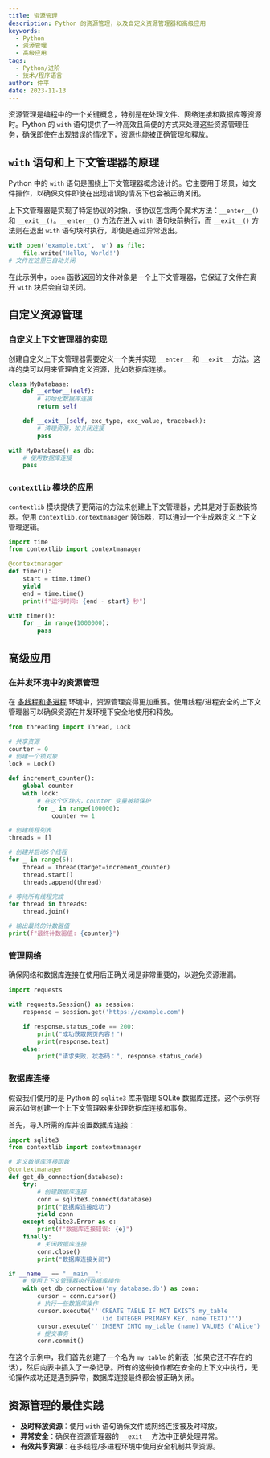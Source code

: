 ```yaml
---
title: 资源管理
description: Python 的资源管理，以及自定义资源管理器和高级应用
keywords:
  - Python
  - 资源管理
  - 高级应用
tags:
  - Python/进阶
  - 技术/程序语言
author: 仲平
date: 2023-11-13
---
```


资源管理是编程中的一个关键概念，特别是在处理文件、网络连接和数据库等资源时。Python 的 `with` 语句提供了一种高效且简便的方式来处理这些资源管理任务，确保即使在出现错误的情况下，资源也能被正确管理和释放。

## `with` 语句和上下文管理器的原理

Python 中的 `with` 语句是围绕上下文管理器概念设计的。它主要用于场景，如文件操作，以确保文件即使在出现错误的情况下也会被正确关闭。

上下文管理器是实现了特定协议的对象，该协议包含两个魔术方法：`__enter__()` 和 `__exit__()`。`__enter__()` 方法在进入 `with` 语句块前执行，而 `__exit__()` 方法则在退出 `with` 语句块时执行，即使是通过异常退出。

```python
with open('example.txt', 'w') as file:
    file.write('Hello, World!')
# 文件在这里已自动关闭
```

在此示例中，`open` 函数返回的文件对象是一个上下文管理器，它保证了文件在离开 `with` 块后会自动关闭。

## 自定义资源管理

### 自定义上下文管理器的实现

创建自定义上下文管理器需要定义一个类并实现 `__enter__` 和 `__exit__` 方法。这样的类可以用来管理自定义资源，比如数据库连接。

```python
class MyDatabase:
    def __enter__(self):
        # 初始化数据库连接
        return self

    def __exit__(self, exc_type, exc_value, traceback):
        # 清理资源，如关闭连接
        pass

with MyDatabase() as db:
    # 使用数据库连接
    pass
```

### `contextlib` 模块的应用

`contextlib` 模块提供了更简洁的方法来创建上下文管理器，尤其是对于函数装饰器。使用 `contextlib.contextmanager` 装饰器，可以通过一个生成器定义上下文管理逻辑。

```python
import time
from contextlib import contextmanager

@contextmanager
def timer():
    start = time.time()
    yield
    end = time.time()
    print(f"运行时间: {end - start} 秒")

with timer():
    for _ in range(1000000):
        pass
```

## 高级应用

### 在并发环境中的资源管理

在 [多线程和多进程](Tech/programming-language/Python/进阶/并行和并发.md) 环境中，资源管理变得更加重要。使用线程/进程安全的上下文管理器可以确保资源在并发环境下安全地使用和释放。

```python
from threading import Thread, Lock

# 共享资源
counter = 0
# 创建一个锁对象
lock = Lock()

def increment_counter():
    global counter
    with lock:
        # 在这个区块内，counter 变量被锁保护
        for _ in range(100000):
            counter += 1

# 创建线程列表
threads = []

# 创建并启动5个线程
for _ in range(5):
    thread = Thread(target=increment_counter)
    thread.start()
    threads.append(thread)

# 等待所有线程完成
for thread in threads:
    thread.join()

# 输出最终的计数器值
print(f"最终计数器值: {counter}")
```

### 管理网络

确保网络和数据库连接在使用后正确关闭是非常重要的，以避免资源泄漏。

```python
import requests

with requests.Session() as session:
    response = session.get('https://example.com')

    if response.status_code == 200:
        print("成功获取网页内容！")
        print(response.text)
    else:
        print("请求失败，状态码：", response.status_code)

```

### 数据库连接

假设我们使用的是 Python 的 `sqlite3` 库来管理 SQLite 数据库连接。这个示例将展示如何创建一个上下文管理器来处理数据库连接和事务。

首先，导入所需的库并设置数据库连接：

```python
import sqlite3
from contextlib import contextmanager

# 定义数据库连接函数
@contextmanager
def get_db_connection(database):
    try:
        # 创建数据库连接
        conn = sqlite3.connect(database)
        print("数据库连接成功")
        yield conn
    except sqlite3.Error as e:
        print(f"数据库连接错误: {e}")
    finally:
        # 关闭数据库连接
        conn.close()
        print("数据库连接关闭")

if __name__ == "__main__":
    # 使用上下文管理器执行数据库操作
	with get_db_connection('my_database.db') as conn:
        cursor = conn.cursor()
        # 执行一些数据库操作
        cursor.execute('''CREATE TABLE IF NOT EXISTS my_table 
                          (id INTEGER PRIMARY KEY, name TEXT)''')
        cursor.execute('''INSERT INTO my_table (name) VALUES ('Alice')''')
        # 提交事务
        conn.commit()
```

在这个示例中，我们首先创建了一个名为 `my_table` 的新表（如果它还不存在的话），然后向表中插入了一条记录。所有的这些操作都在安全的上下文中执行，无论操作成功还是遇到异常，数据库连接最终都会被正确关闭。

## 资源管理的最佳实践

- **及时释放资源**：使用 `with` 语句确保文件或网络连接被及时释放。
- **异常安全**：确保在资源管理器的 `__exit__` 方法中正确处理异常。
- **有效共享资源**：在多线程/多进程环境中使用安全机制共享资源。
